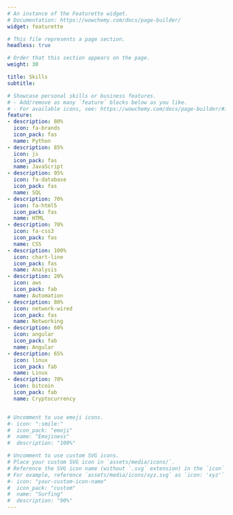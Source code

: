 ```yaml
---
# An instance of the Featurette widget.
# Documentation: https://wowchemy.com/docs/page-builder/
widget: featurette

# This file represents a page section.
headless: true

# Order that this section appears on the page.
weight: 30

title: Skills
subtitle:

# Showcase personal skills or business features.
# - Add/remove as many `feature` blocks below as you like.
# - For available icons, see: https://wowchemy.com/docs/page-builder/#icons
feature:
- description: 80%
  icon: fa-brands
  icon_pack: fas
  name: Python
- description: 85%
  icon: js
  icon_pack: fas
  name: JavaScript
- description: 95%
  icon: fa-database
  icon_pack: fas
  name: SQL
- description: 70%
  icon: fa-html5
  icon_pack: fas
  name: HTML
- description: 70%
  icon: fa-css3
  icon_pack: fas
  name: CSS
- description: 100%
  icon: chart-line
  icon_pack: fas
  name: Analysis
- description: 20%
  icon: aws
  icon_pack: fab
  name: Automation
- description: 80%
  icon: network-wired
  icon_pack: fas
  name: Networking
- description: 60%
  icon: angular
  icon_pack: fab
  name: Angular
- description: 65%
  icon: linux
  icon_pack: fab
  name: Linux
- description: 70%
  icon: bitcoin
  icon_pack: fab
  name: Cryptocurrency


# Uncomment to use emoji icons.
#- icon: ":smile:"
#  icon_pack: "emoji"
#  name: "Emojiness"
#  description: "100%"  

# Uncomment to use custom SVG icons.
# Place your custom SVG icon in `assets/media/icons/`.
# Reference the SVG icon name (without `.svg` extension) in the `icon` field.
# For example, reference `assets/media/icons/xyz.svg` as `icon: 'xyz'`
#- icon: "your-custom-icon-name"
#  icon_pack: "custom"
#  name: "Surfing"
#  description: "90%"
---
```

